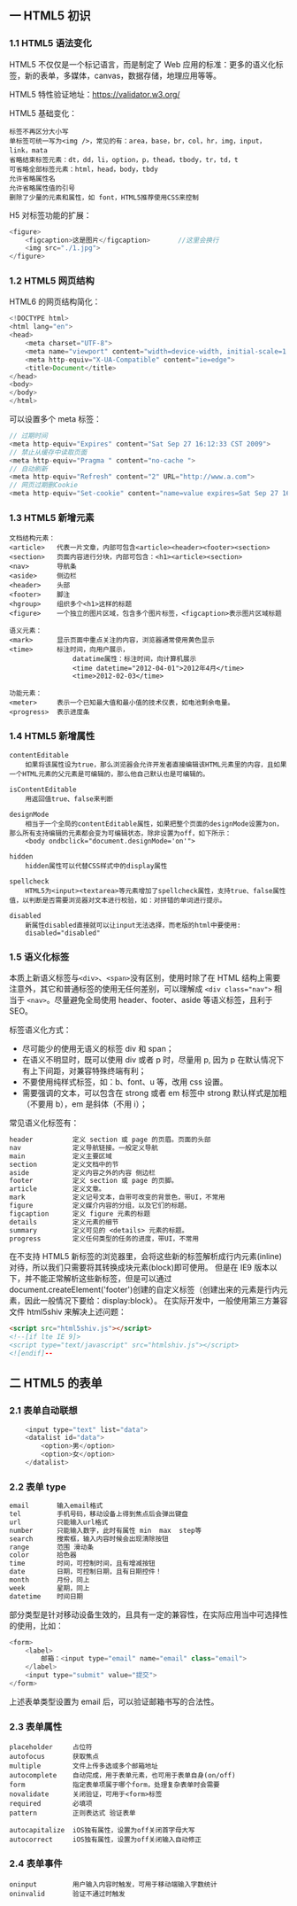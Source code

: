 ## 一 HTML5 初识

### 1.1 HTML5 语法变化

HTML5 不仅仅是一个标记语言，而是制定了 Web 应用的标准：更多的语义化标签，新的表单，多媒体，canvas，数据存储，地理应用等等。

HTML5 特性验证地址：https://validator.w3.org/

HTML5 基础变化：

```
标签不再区分大小写
单标签可统一写为<img />，常见的有：area，base，br，col，hr，img，input，link，mata
省略结束标签元素：dt，dd，li，option，p，thead，tbody，tr，td，t
可省略全部标签元素：html，head，body，tbdy
允许省略属性名
允许省略属性值的引号
删除了少量的元素和属性，如 font，HTML5推荐使用CSS来控制
```

H5 对标签功能的扩展：

```js
<figure>
    <figcaption>这是图片</figcaption>		//这里会换行
    <img src="./1.jpg">
</figure>
```

### 1.2 HTML5 网页结构

HTML6 的网页结构简化：

```js
<!DOCTYPE html>
<html lang="en">
<head>
    <meta charset="UTF-8">
    <meta name="viewport" content="width=device-width, initial-scale=1.0">
    <meta http-equiv="X-UA-Compatible" content="ie=edge">
    <title>Document</title>
</head>
<body>
</body>
</html>

```

可以设置多个 meta 标签：

```js
// 过期时间
<meta http-equiv="Expires" content="Sat Sep 27 16:12:33 CST 2009">
// 禁止从缓存中读取页面
<meta http-equiv="Pragma " content="no-cache ">
// 自动刷新
<meta http-equiv="Refresh" content="2" URL="http://www.a.com">
// 网页过期删Cookie
<meta http-equiv="Set-cookie" content="name=value expires=Sat Sep 27 16:12:33 CST 2009,path=/">
```

### 1.3 HTML5 新增元素

```
文档结构元素：
<article>   代表一片文章，内部可包含<article><header><footer><section>
<section>   页面内容进行分块，内部可包含：<h1><article><section>
<nav>       导航条
<aside>     侧边栏
<header>    头部
<footer>    脚注
<hgroup>    组织多个<h1>这样的标题
<figure>    一个独立的图片区域，包含多个图片标签，<figcaption>表示图片区域标题

语义元素：
<mark>      显示页面中重点关注的内容，浏览器通常使用黄色显示
<time>      标注时间，向用户展示，
                datatime属性：标注时间，向计算机展示
                <time datetime="2012-04-01">2012年4月</time>
                <time>2012-02-03</time>

功能元素：
<meter>     表示一个已知最大值和最小值的技术仪表，如电池剩余电量。
<progress>  表示进度条
```

### 1.4 HTML5 新增属性

```
contentEditable
    如果将该属性设为true，那么浏览器会允许开发者直接编辑该HTML元素里的内容，且如果一个HTML元素的父元素是可编辑的，那么他自己默认也是可编辑的。

isContentEditable
    用返回值true、false来判断

designMode
    相当于一个全局的contentEditable属性，如果把整个页面的designMode设置为on，那么所有支持编辑的元素都会变为可编辑状态，除非设置为off，如下所示：
	<body ondbclick="document.designMode='on'">

hidden
    hidden属性可以代替CSS样式中的display属性

spellcheck
    HTML5为<input><textarea>等元素增加了spellcheck属性，支持true、false属性值，以判断是否需要浏览器对文本进行校验，如：对拼错的单词进行提示。

disabled
    新属性disabled直接就可以让input无法选择，而老版的html中要使用:
    disabled="disabled"
```

### 1.5 语义化标签

本质上新语义标签与`<div>`、`<span>`没有区别，使用时除了在 HTML 结构上需要注意外，其它和普通标签的使用无任何差别，可以理解成 `<div class="nav">` 相当于 `<nav>`。尽量避免全局使用 header、footer、aside 等语义标签，且利于 SEO。

标签语义化方式：

- 尽可能少的使用无语义的标签 div 和 span；
- 在语义不明显时，既可以使用 div 或者 p 时，尽量用 p, 因为 p 在默认情况下有上下间距，对兼容特殊终端有利；
- 不要使用纯样式标签，如：b、font、u 等，改用 css 设置。
- 需要强调的文本，可以包含在 strong 或者 em 标签中 strong 默认样式是加粗（不要用 b），em 是斜体（不用 i）；

常见语义化标签有：

```txt
header          定义 section 或 page 的页眉。页面的头部
nav             定义导航链接。一般定义导航
main            定义主要区域
section         定义文档中的节
aside           定义内容之外的内容 侧边栏
footer          定义 section 或 page 的页脚。
article         定义文章。
mark            定义记号文本，自带可改变的背景色，带UI，不常用
figure          定义媒介内容的分组，以及它们的标题。
figcaption      定义 figure 元素的标题
details         定义元素的细节
summary         定义可见的 <details> 元素的标题。
progress        定义任何类型的任务的进度，带UI，不常用
```

在不支持 HTML5 新标签的浏览器里，会将这些新的标签解析成行内元素(inline)对待，所以我们只需要将其转换成块元素(block)即可使用。
但是在 IE9 版本以下，并不能正常解析这些新标签，但是可以通过
document.createElement('footer')创建的自定义标签（创建出来的元素是行内元素，因此一般情况下要给：display:block）。
在实际开发中，一般使用第三方兼容文件 html5shiv 来解决上述问题：

```html
<script src="html5shiv.js"></script>
<!--[if lte IE 9]>
<script type="text/javascript" src="htmlshiv.js"></script>
<![endif]--
```

## 二 HTML5 的表单

### 2.1 表单自动联想

```js
    <input type="text" list="data">
    <datalist id="data">
        <option>男</option>
        <option>女</option>
    </datalist>
```

### 2.2 表单 type

```js
email 		输入email格式
tel 		手机号码，移动设备上得到焦点后会弹出键盘
url 		只能输入url格式
number 	    只能输入数字，此时有属性 min  max  step等
search 		搜索框，输入内容时候会出现清除按钮
range 		范围 滑动条
color 		拾色器
time		时间，可控制时间，且有增减按钮
date 		日期，可控制日期，且有日期控件！
month 	    月份，同上
week 		星期，同上
datetime    时间日期
```

部分类型是针对移动设备生效的，且具有一定的兼容性，在实际应用当中可选择性的使用，比如：

```js
<form>
    <label>
        邮箱：<input type="email" name="email" class="email">
    </label>
    <input type="submit" value="提交">
</form>
```

上述表单类型设置为 email 后，可以验证邮箱书写的合法性。

### 2.3 表单属性

```
placeholder 	占位符
autofocus 		获取焦点
multiple 		文件上传多选或多个邮箱地址
autocomplete    自动完成，用于表单元素，也可用于表单自身(on/off)
form 			指定表单项属于哪个form，处理复杂表单时会需要
novalidate 		关闭验证，可用于<form>标签
required 		必填项
pattern 		正则表达式 验证表单

autocapitalize	iOS独有属性，设置为off关闭首字母大写
autocorrect     iOS独有属性，设置为off关闭输入自动修正
```

### 2.4 表单事件

```
oninput         用户输入内容时触发，可用于移动端输入字数统计
oninvalid       验证不通过时触发
```
